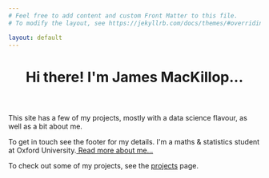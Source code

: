 ```yaml
---
# Feel free to add content and custom Front Matter to this file.
# To modify the layout, see https://jekyllrb.com/docs/themes/#overriding-theme-defaults

layout: default
---
```

<header class="post-header">
	<h1 class="post-title">Hi there! I'm James MacKillop...</h1>
</header>
<div class="blurb">
	<p>This site has a few of my projects, mostly with a data science flavour, as well as a bit about me.</p>
	<p>To get in touch see the footer for my details. I'm a maths & statistics student at Oxford University.<a href="/about"> Read more about me... </a></p>
	<p>To check out some of my projects, see the <a href="/projects">projects</a> page.</p>
</div>
